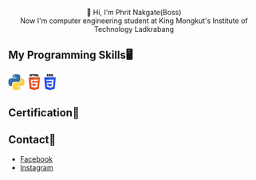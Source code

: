 <p align="center">👋 Hi, I’m Phrit Nakgate(Boss)
<br /> Now I'm computer engineering student at King Mongkut's Institute of Technology Ladkrabang
</p>

## My Programming Skills🖥️

<a link href="https://github.com/stars/phritnakgate/lists/python"><img src="1200px-Python-logo-notext.svg.png" alt="Python" width=32></a>
<a link href="https://github.com/stars/phritnakgate/lists/webdev"><img src="HTML5.png" alt="HTML5" width=32></a>
<a link href="https://github.com/stars/phritnakgate/lists/webdev"><img src="css3.png" alt="CSS3" width=23></a>


## Certification📜

## Contact📨
- [Facebook](https://www.facebook.com/phrit.kungz.3) 
- [Instagram](https://www.instagram.com/phritkungz/)
